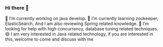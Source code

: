 ### Hi there 👋

<!--
**jiang-zyj/jiang-zyj** is a ✨ _special_ ✨ repository because its `README.md` (this file) appears on your GitHub profile.

Here are some ideas to get you started:

- 🔭 I’m currently working on ...
- 🌱 I’m currently learning ...
- 👯 I’m looking to collaborate on ...
- 🤔 I’m looking for help with ...
- 💬 Ask me about ...
- 📫 How to reach me: ...
- 😄 Pronouns: ...
- ⚡ Fun fact: ...
-->
🔭 I’m currently working on java develop.
🌱 I’m currently learning zookeeper, ElasticSearch, And I am also reviewing Spring related knowledge.
🤔 I’m looking for help with high concurrency, database tuning related techniques.
😄 I am very interested in Java related technology, if you are interested in this, welcome to come and discuss with me
